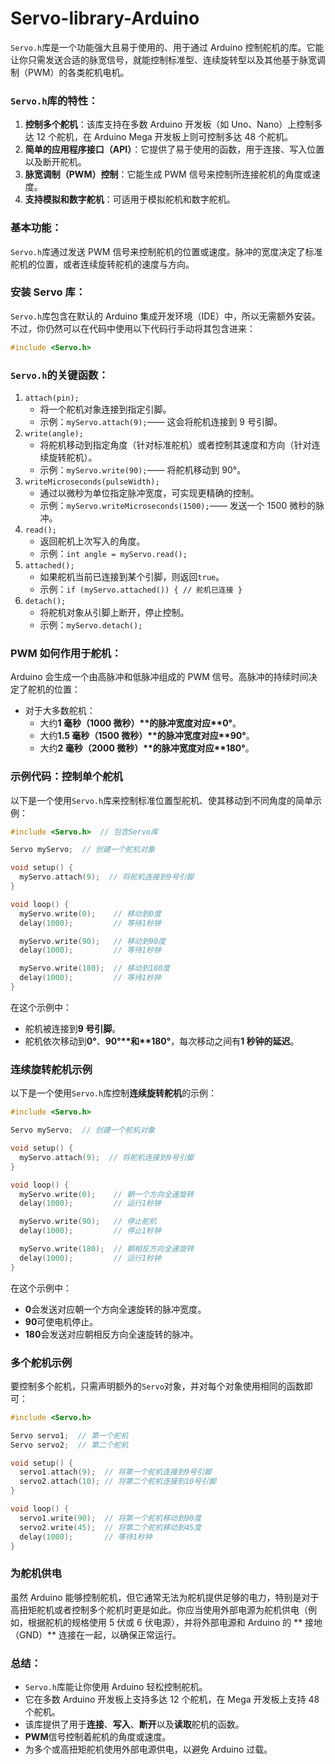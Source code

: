 # Servo-library-Arduino

`Servo.h`库是一个功能强大且易于使用的、用于通过 Arduino 控制舵机的库。它能让你只需发送合适的脉宽信号，就能控制标准型、连续旋转型以及其他基于脉宽调制（PWM）的各类舵机电机。

### `Servo.h`库的特性：

1. **控制多个舵机**：该库支持在多数 Arduino 开发板（如 Uno、Nano）上控制多达 12 个舵机，在 Arduino Mega 开发板上则可控制多达 48 个舵机。
2. **简单的应用程序接口（API）**：它提供了易于使用的函数，用于连接、写入位置以及断开舵机。
3. **脉宽调制（PWM）控制**：它能生成 PWM 信号来控制所连接舵机的角度或速度。
4. **支持模拟和数字舵机**：可适用于模拟舵机和数字舵机。

### 基本功能：

`Servo.h`库通过发送 PWM 信号来控制舵机的位置或速度。脉冲的宽度决定了标准舵机的位置，或者连续旋转舵机的速度与方向。

### 安装 Servo 库：

`Servo.h`库包含在默认的 Arduino 集成开发环境（IDE）中，所以无需额外安装。不过，你仍然可以在代码中使用以下代码行手动将其包含进来：

```cpp
#include <Servo.h>
```

### `Servo.h`的关键函数：

1. `attach(pin);`
    - 将一个舵机对象连接到指定引脚。
    - 示例：`myServo.attach(9);`—— 这会将舵机连接到 9 号引脚。
2. `write(angle);`
    - 将舵机移动到指定角度（针对标准舵机）或者控制其速度和方向（针对连续旋转舵机）。
    - 示例：`myServo.write(90);`—— 将舵机移动到 90°。
3. `writeMicroseconds(pulseWidth);`
    - 通过以微秒为单位指定脉冲宽度，可实现更精确的控制。
    - 示例：`myServo.writeMicroseconds(1500);`—— 发送一个 1500 微秒的脉冲。
4. `read();`
    - 返回舵机上次写入的角度。
    - 示例：`int angle = myServo.read();`
5. `attached();`
    - 如果舵机当前已连接到某个引脚，则返回`true`。
    - 示例：`if (myServo.attached()) { // 舵机已连接 }`
6. `detach();`
    - 将舵机对象从引脚上断开，停止控制。
    - 示例：`myServo.detach();`

### PWM 如何作用于舵机：

Arduino 会生成一个由高脉冲和低脉冲组成的 PWM 信号。高脉冲的持续时间决定了舵机的位置：

- 对于大多数舵机：
    - 大约**1 毫秒（1000 微秒）\**的脉冲宽度对应\**0°**。
    - 大约**1.5 毫秒（1500 微秒）\**的脉冲宽度对应\**90°**。
    - 大约**2 毫秒（2000 微秒）\**的脉冲宽度对应\**180°**。

### 示例代码：控制单个舵机

以下是一个使用`Servo.h`库来控制标准位置型舵机、使其移动到不同角度的简单示例：

```cpp
#include <Servo.h>  // 包含Servo库

Servo myServo;  // 创建一个舵机对象

void setup() {
  myServo.attach(9);  // 将舵机连接到9号引脚
}

void loop() {
  myServo.write(0);    // 移动到0度
  delay(1000);         // 等待1秒钟

  myServo.write(90);   // 移动到90度
  delay(1000);         // 等待1秒钟

  myServo.write(180);  // 移动到180度
  delay(1000);         // 等待1秒钟
}
```

在这个示例中：

- 舵机被连接到**9 号引脚**。
- 舵机依次移动到**0°**、**90°\**和\**180°**，每次移动之间有**1 秒钟的延迟**。

### 连续旋转舵机示例

以下是一个使用`Servo.h`库控制**连续旋转舵机**的示例：

```cpp
#include <Servo.h>

Servo myServo;  // 创建一个舵机对象

void setup() {
  myServo.attach(9);  // 将舵机连接到9号引脚
}

void loop() {
  myServo.write(0);    // 朝一个方向全速旋转
  delay(1000);         // 运行1秒钟

  myServo.write(90);   // 停止舵机
  delay(1000);         // 停止1秒钟

  myServo.write(180);  // 朝相反方向全速旋转
  delay(1000);         // 运行1秒钟
}
```

在这个示例中：

- **0**会发送对应朝一个方向全速旋转的脉冲宽度。
- **90**可使电机停止。
- **180**会发送对应朝相反方向全速旋转的脉冲。

### 多个舵机示例

要控制多个舵机，只需声明额外的`Servo`对象，并对每个对象使用相同的函数即可：

```cpp
#include <Servo.h>

Servo servo1;  // 第一个舵机
Servo servo2;  // 第二个舵机

void setup() {
  servo1.attach(9);  // 将第一个舵机连接到9号引脚
  servo2.attach(10); // 将第二个舵机连接到10号引脚
}

void loop() {
  servo1.write(90);  // 将第一个舵机移动到90度
  servo2.write(45);  // 将第二个舵机移动到45度
  delay(1000);       // 等待1秒钟
}
```

### 为舵机供电

虽然 Arduino 能够控制舵机，但它通常无法为舵机提供足够的电力，特别是对于高扭矩舵机或者控制多个舵机时更是如此。你应当使用外部电源为舵机供电（例如，根据舵机的规格使用 5 伏或 6 伏电源），并将外部电源和 Arduino 的 ** 接地（GND）** 连接在一起，以确保正常运行。

### 总结：

- `Servo.h`库能让你使用 Arduino 轻松控制舵机。
- 它在多数 Arduino 开发板上支持多达 12 个舵机，在 Mega 开发板上支持 48 个舵机。
- 该库提供了用于**连接**、**写入**、**断开**以及**读取**舵机的函数。
- **PWM**信号控制着舵机的角度或速度。
- 为多个或高扭矩舵机使用外部电源供电，以避免 Arduino 过载。